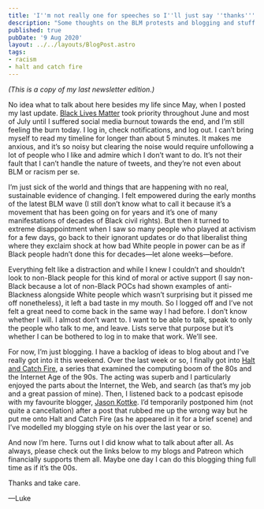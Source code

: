 ```yaml
---
title: 'I''m not really one for speeches so I''ll just say ''thanks'''
description: "Some thoughts on the BLM protests and blogging and stuff."
published: true
pubDate: '9 Aug 2020'
layout: ../../layouts/BlogPost.astro
tags:
- racism
- halt and catch fire
---
```


<p><em>(This is a copy of my last newsletter edition.)</a></em></p>
<p>No idea what to talk about here besides my life since May, when I posted my last update. <a href="https://blacklivesmatter.com/">Black Lives Matter</a> took priority throughout June and most of July until I suffered social media burnout towards the end, and I’m still feeling the burn today. I log in, check notifications, and log out. I can’t bring myself to read my timeline for longer than about 5 minutes. It makes me anxious, and it’s so noisy but clearing the noise would require unfollowing a lot of people who I like and admire which I don’t want to do. It’s not their fault that I can’t handle the nature of tweets, and they’re not even about BLM or racism per se.</p><p>I’m just sick of the world and things that are happening with no real, sustainable evidence of changing. I felt empowered during the early months of the latest BLM wave (I still don’t know what to call it because it’s a movement that has been going on for years and it’s one of many manifestations of decades of Black civil rights). But then it turned to extreme disappointment when I saw so many people who played at activism for a few days, go back to their ignorant updates or do that liberalist thing where they exclaim shock at how bad White people in power can be as if Black people hadn’t done this for decades—let alone weeks—before.</p><p>Everything felt like a distraction and while I knew I couldn’t and shouldn’t look to non-Black people for this kind of moral or active support (I say non-Black because a lot of non-Black POCs had shown examples of anti-Blackness alongside White people which wasn’t surprising but it pissed me off nonetheless), it left a bad taste in my mouth. So I logged off and I’ve not felt a great need to come back in the same way I had before. I don’t know whether I will. I almost don’t want to. I want to be able to talk, speak to only the people who talk to me, and leave. Lists serve that purpose but it’s whether I can be bothered to log in to make that work. We’ll see.</p><p>For now, I’m just blogging. I have a backlog of ideas to blog about and I’ve really got into it this weekend. Over the last week or so, I finally got into <a href="https://en.wikipedia.org/wiki/Halt_and_Catch_Fire_(TV_series)">Halt and Catch Fire</a>, a series that examined the computing boom of the 80s and the Internet Age of the 90s. The acting was superb and I particularly enjoyed the parts about the Internet, the Web, and search (as that’s my job and a great passion of mine). Then, I listened back to a podcast episode with my favourite blogger, <a href="https://kottke.org">Jason Kottke</a>. I’d temporarily postponed him (not quite a cancellation) after a post that rubbed me up the wrong way but he put me onto Halt and Catch Fire (as he appeared in it for a brief scene) and I’ve modelled my blogging style on his over the last year or so.</p><p>And now I’m here. Turns out I did know what to talk about after all. As always, please check out the links below to my blogs and Patreon which financially supports them all. Maybe one day I can do this blogging thing full time as if it’s the 00s.</p><p>Thanks and take care.</p><p>—Luke</p>